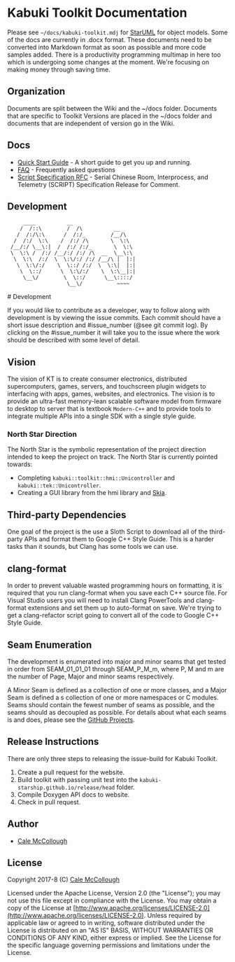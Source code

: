 # Kabuki Toolkit Documentation

Please see `~/docs/kabuki-toolkit.mdj` for [StarUML](http://staruml.io) for object models. Some of the docs are currently in .docx format. These documents need to be converted into Markdown format as soon as possible and more code samples added. There is a productivity programming multimap in here too which is undergoing some changes at the moment. We're focusing on making money through saving time.

## Organization

Documents are split between the Wiki and the ~/docs folder.  Documents that are specific to Toolkit Versions are placed in the ~/docs folder and documents that are independent of version go in the Wiki.

## Docs

* [Quick Start Guide](https://github.com/kabuki-starship/kabuki-toolkit.git/blob/master/docs/quickstart-guide.md) - A short guide to get you up and running.
* [FAQ](https://github.com/kabuki-starship/kabuki-toolkit.git/blob/master/docs/faq.md) - Frequently asked questions
* [Script Specification RFC](https://github.com/kabuki-starship/script) - Serial Chinese Room, Interprocess, and Telemetry (SCRIPT) Specification Release for Comment.

## Development

```
     ____          __                  
    /  /::\        /  /\          __    
   /  /:/\:\      /  /:/_        /__/\   
  /  /:/  \:\    /  /:/ /\       \  \:\  
 /__/:/ \__\:|  /  /:/ /:/_       \  \:\
 \  \:\ /  /:/ /__/:/ /:/ /\  __  \__\:\
  \  \:\  /:/  \  \:\/:/ /:/ /__/\ |  |:|
   \  \:\/:/    \  \::/ /:/  \  \:\|  |:|
    \  \::/      \  \:\/:/    \  \:\__|:|
     \__\/        \  \::/      \__\::::/
                   \__\/           ~~~~  
```

﻿﻿﻿﻿﻿﻿﻿﻿﻿﻿﻿﻿﻿﻿﻿﻿﻿﻿﻿﻿﻿﻿﻿﻿﻿﻿﻿# Development

If you would like to contribute as a developer, way to follow along with development is by viewing the issue commits. Each commit should have a short issue description and #issue_number (@see git commit log). By clicking on the #issue_number it will take you to the issue where the work should be described with some level of detail.

## Vision

The vision of KT is to create consumer electronics, distributed supercomputers, games, servers, and touchscreen plugin widgets to interfacing with apps, games,  websites, and electronics. The vision is to  provide an ultra-fast memory-lean scalable software model from firmware to desktop to server that is textbook `Modern-C++` and to provide tools to integrate multiple APIs into a single SDK with a single style guide.

### North Star Direction

The North Star is the symbolic representation of the project direction intended
to keep the project on track. The North Star is currently pointed towards:

* Completing `kabuki::toolkit::hmi::Unicontroller` and `kabuki::tek::Unicontroller`.
* Creating a GUI library from the hmi library and [Skia](https://skia.org/).

## Third-party Dependencies

One goal of the project is the use a Sloth Script to download all of the third-party APIs and format them to Google C++ Style Guide. This is a harder tasks than it sounds, but Clang has some tools we can use.

## clang-format

In order to prevent valuable wasted programming hours on formatting, it is required that you run clang-format when you save each C++ source file. For  Visual Studio users you will need to install Clang PowerTools and clang-format extensions and set them up to auto-format on save. We're trying to  get a clang-refactor script going to convert all of the code to Google C++  Style Guide.

## Seam Enumeration

The development is enumerated into major and minor seams that get tested in  order from SEAM_01_01_01 through SEAM_P_M_m, where P, M and m are the number of  Page, Major and minor  seams respectively.

A Minor Seam is defined as a collection of one or more classes, and a Major Seam is defined a s collection of one or more namespaces or C modules. Seams  should contain the fewest number of seams as possible, and the seams should as  decoupled as possible. For details about what each seams is and does, please  see the [GitHub Projects](https://github.com/kabuki-starship/kabuki-toolkit.git/projects).

## Release Instructions

There are only three steps to releasing the issue-build for Kabuki Toolkit.

1. Create a pull request for the website.
2. Build toolkit with passing unit test into the `kabuki-starship.github.io/release/head` folder.
3. Compile Doxygen API docs to website.
4. Check in pull request.


## Author

* [Cale McCollough](https://calemccollough.github.io)

## License

Copyright 2017-8 (C) [Cale McCollough](mailto:calemccollough@gmail.com)

Licensed under the Apache License, Version 2.0 (the "License"); you may not use this file except in compliance with the License. You may obtain a copy of the License at [http://www.apache.org/licenses/LICENSE-2.0](http://www.apache.org/licenses/LICENSE-2.0). Unless required by applicable law or agreed to in writing, software distributed under the License is distributed on an "AS IS" BASIS, WITHOUT WARRANTIES OR CONDITIONS OF ANY KIND, either express or implied. See the License for the specific language governing permissions and limitations under the License.
